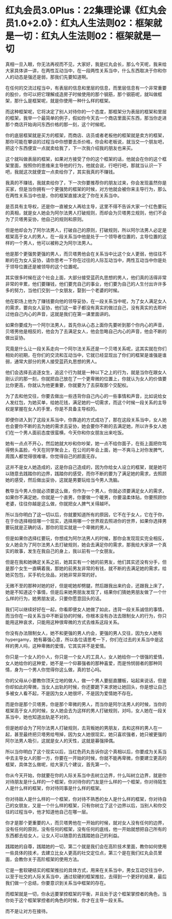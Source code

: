 # 红丸会员3.0Plus：22集理论课《红丸会员1.0+2.0》：红丸人生法则02：框架就是一切：红丸人生法则02：框架就是一切

真相一旦入眼，你无法再视而不见，大家好，我是红丸会长，那么今天呢，我来给大家具体讲一讲，在两性互动当中，在一段两性关系当中，什么东西取决于你和你人的动态是强还是弱，那我们先要知道啊。

在任何的交流过程当中，有表层的信息和里层的信息，而里层信息有一个非常重要的股价，你可以把它理解成造房子时候使用的那个钢筋，那个钢筋呢，就叫做框架，那什么是框架呢，就是你使用一种什么样的框架。

而这种框架呢，它将决定了别人对待你的一个态度，那框架分为表层的框架和里层的框架，我举一个最简单的例子，假如你今天去一个商店里面买东西，那当你走进那个商店开始询问东西价格的那一刻，这个时候呢。

你的底层框架就是买方的框架，而商店、店员或者老板他的框架就是卖方的框架，那你可能在攀谈的过程当中你想要去杀价格，你会和老板说，就当交一个朋友吧，把这个东西便宜一点就卖给我了，下一次我介绍我的朋友也来买。

这个就叫做表层的框架，如果对方接受了你的这个框架的话，他就会在你的这个框架里面，按照你的思维来主导他的行为，他就会说，行吧行吧，那就当认识一下吧，我就这次就便宜一点卖给你了，其实我真的不赚钱。

我真的不赚钱，我就卖给你了，下一次你要推荐你的朋友过来，你会发现虽然你是买家，但是当你拥有一个更强势的框架的时候，对方他就会被你来主导行为，那么在两性关系当中也是，你的框架直接决定了你在关系当中。

是否具有主导权，还是你一直被女人再给主导，这里不得不告诉大家一个红色要玩的真相，就是女人她会为阿尔法男人打破规则，而却会为贝塔男立规则，他们不会为了贝塔男妥协，他自己的规则和原则。

但是他却会为了阿尔法男人，打破自己的原则，打破规则，所以阿尔法男人必定是框架高于女人的男人，在一段关系当中他是处于一个领导者位置的，主导位置的这样的一个男人，他可以被称之为阿尔法男人。

他是那个更强势更强的男人，而贝塔男他会在关系当中比这个女人更弱，他往往不断的在为女人妥协，请你思考一下你在过往的人际互动当中，两性互动当中你是处于领导位置还是被领导的这个位置呢。

其实很多时候在这个社会上面，大部分接受蓝药丸思想的男人，他们真的活得非常非常的辛累，他们要赚钱，他们要充自己的事业，他们要为自己的人生付出许许多多的努力，当他们交到一个女朋友，娶到一个老婆的时候。

他在职场上他为了赚钱要向他的领导妥协，在一段关系当中呢，为了女人满足女人的需求，要向女人妥协，他们这一辈子都没有真实的做过自己，没有真实的去聆听过他自己内心的声音，这就是我们在第一课里面讲的。

如果你要成为一个阿尔法男人，首先你从心态上面你先要听到那个你内心的声音，贝塔男他是相反的，他会为了去满足女人，他会忽略自己内心的声音，他会不断的做出妥协。

究竟是什么让一段关系走向一个阿尔法关系还是一个贝塔关系呢，这其实就在你们相处的初期，在你们的交流和互动当中，它就已经显现出了你们的框架是谁强是谁弱，通常大部分的男人接受蓝药丸思想的男人。

他们会选择去追逐女生，追这个行为就是一种以下之上的行为，就是当你在跟女人刚认识的那一刻，你就把自己放在了一个更卑微的位置上，你就认为女人的价值要比你更高，你就认为他更重要，你就要为了去获取那个交配权。

为了去和他交往，你要去做出一些违背你自己内心的一些事情和声音，比如说给女人发红包，为她买单，给她花钱，满足她的一切需求，而这个时候一段关系的主导权是掌握在女人的手里，你是不具备主导权的。

即便你进入到了这段关系当中，你靠追的方式成功了，那在这段关系当中，女人她也会要你不断的去为她的需求去妥协，她会要你不断的去满足她，所以许多女人她们在一个男人面前态度很蛮横，今天你和你女朋友出来吃饭。

她有一点点不开心，然后她就大吵和你吵架，她一点不给你面子，在街上面把你骂得劈头盖脸，今天在同学聚会上，在公司的年会上面，她一不爽马上对你发脾气，周围人都觉得很难堪，你觉得自己的颜面无存。

这并不是女人她造成的，这是你自己造成的，因为你给女人设立的框架，就是她可以随意去践踏你的边界，践踏你的感受，而你不断的要为了满足她的需求，去照顾她的感受，然后做出妥协，这就是男要玩给当今男人洗脑。

教导当今男人你就必须要这么做，你作为一个男人，你就必须要满足女人的需求，如果你不满足她，你就是一个直男，你要做一个暖男，你要温柔体贴，你要照顾你老婆，往往你越是这么做，你就把女人脾气关得越坏。

所以当你明白了这一切以后，你就要知道所有的原因，它不在于女人，它在于你，在于你选择相信哪一个现实，选择用哪一个世界观去照进你的世界，如果你选择男要玩就是正确的话，那你的现实就是一个卑微的男人。

但是如果你选择红要玩，你想成为阿尔法男人的时候，那你会发现现实完全相反，女人她会为了阿尔法男人去打破规则，她会去满足你的需求，那我给大家讲一个真实的故事，发生在我自己的身上，我以前有一个女朋友。

但是在我和她确定关系之前，她其实有一个她的前男友，他们其实还没有分手，但是那个女生一直瞒着我，那她的前男友非常的有钱，就不断的去满足她的需求，给她买包包，买手机化妆品，对她非常非常的好。

无微不至的那种对她的好，但是呢她却劈腿，然后跟我出来约会，还跟我上床了，她是不知道这个事情，但是后来她男朋友发现了，结果你们猜她男朋友做了一个什么样的行为，她男朋友说，只要你愿意回头的话。

我们可以继续好好在一起，你看即便女人她做了如此，违背一段关系诚信的事情，而当你在一段关系当中不断妥协的时候，你根本没有办法去限制女人的行为，你只能用这种哀求，只能用这种很卑微的方式去维系这段关系。

你没有办法限制女人，她不和更强的男人约会，更强的男人交往，因为女人她有hypergamy，她有募强心意，所以各位请思考一下，你们在过去的关系当中是这样的男人吗，这种卑微的爱情，它其实并不是爱情。

你只是一个女人的仆人，你只是一个女人的工具人，女人她给你一个很强的爱情，女人她给你的这种爱，她不是一个仰慕强者的那种喜爱，而是怜悯弱者的那种同情，身为一个男人你觉得你这么做，真的甘心吗。

你的父母从小要教你顶天立地的做人，做一个男人要挺直腰板，站起来说话，但是你却如此的卑微，当女人出轨的时候，你还要跪下来求她让她回头，你是想让自己多被女人看不起，不是因为女人她很坏，不是因为爱情她不存在。

而是你是那个贝塔男，你是那个卑微的男人，而当你是阿尔法男人的时候，当你的框架高于女人的时候，女人她会去为这样的男人打破规则，对吗，女人她在一段关系当中，她也知道出轨是不对的。

但是她却会为了阿尔法男人打破规则，去背叛她的男朋友，去和这样的男人在一起，甚至最终把贝塔男给甩掉，因为女人她很现实，她只喜欢强者，她只被更强的阿尔法男人吸引，这就是女人的天性，这就是募强择偶。

所以当你明白了这个现实以后，当红色药丸告诉你这个真相以后，你要成为关系当中去主导女人的那一方，你要在一开始的时候，你就不能再卑微，你要建立更高的框架，具体怎么做呢，给大家几个建议，首先第一个。

你从今天开始，你就要在你的人际关系当中去树立边界，什么叫树立边界，就是你对待朋友是什么样的一个框架，你对待你的门友是什么样的一个框架，你对待陌生人是什么样的框架，你对待同事是什么样的框架。

你对待敌人是什么样的一个框架，你对待不熟悉的女人是什么样的框架，你对待自己的女朋友，又是一个什么样的框架，只有你树立了这个边界以后，当别人和你交往的过程当中，他才知道他自己在哪一层。

你才是那个更重要的人，而贝塔男他在一开始的时候，就对女人没有任何的边界，没有任何的原则，没有任何的框架，没有任何的底线，他一开始就想把自己所有的东西都去给女人，让女人可以随意的去践踏她自己的利益。

践踏她的自尊，践踏她的一切，第二个就是我们会在高阶技术里面，教你如何使用一些具体的技术，去建立比女人更高的社交定位点，第三个是在我们红丸会员里面，会教你关于高阶框架的使用方法。

它是一套软硬结实的框架推拉的具体方式，用来在关系当中，男女互动交往当中，以至于社交的人际关系当中，通过软硬的框架推拉，去得到一个更好的结果，最后我们做一个总结，你要意识到关系当中框架的存在。

而框架就是一切，你永远要掌控框架的平衡，并且处于这个框架掌控者的角色，当你处于这个框架掌控者的角色的时候，你才在主导一段关系。

而不是让对方在接待。